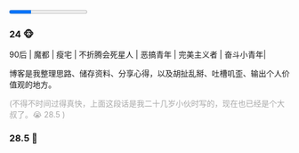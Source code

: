 <progress value="0.28">28.5%</progress>

### 24 🐵
90后 | 魔都 | 瘦宅 | 不折腾会死星人 | 恶搞青年 | 完美主义者 | 奋斗小青年|

博客是我整理思路、储存资料、分享心得，以及胡扯乱掰、吐槽叽歪、输出个人价值观的地方。

<font style="margin: 4px 0 5px 0;color: #a8a8a8;position: relative;">(不得不时间过得真快，上面这段话是我二十几岁小伙时写的，现在也已经是个大叔了。😭 28.5 )</font>

### 28.5 💩

